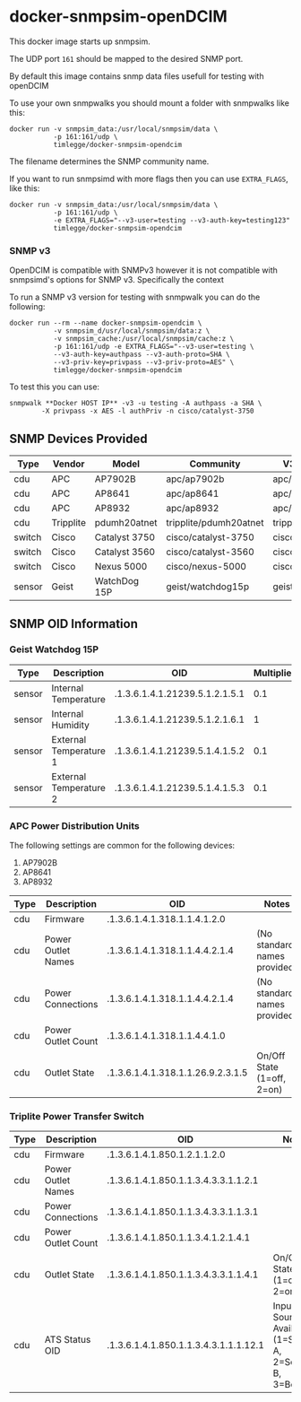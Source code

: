 # docker-snmpsim-openDCIM

This docker image starts up snmpsim.

The UDP port `161` should be mapped to the desired SNMP port.

By default this image contains snmp data files usefull for testing with openDCIM

To use your own snmpwalks you should mount a folder with snmpwalks like this:

    docker run -v snmpsim_data:/usr/local/snmpsim/data \
               -p 161:161/udp \
               timlegge/docker-snmpsim-opendcim

The filename determines the SNMP community name.

If you want to run snmpsimd with more flags then you can use `EXTRA_FLAGS`, like this:

    docker run -v snmpsim_data:/usr/local/snmpsim/data \
               -p 161:161/udp \
               -e EXTRA_FLAGS="--v3-user=testing --v3-auth-key=testing123"
               timlegge/docker-snmpsim-opendcim

### SNMP v3
OpenDCIM is compatible with SNMPv3 however it is not compatible with snmpsimd's options for SNMP v3.  Specifically the context	

To run a SNMP v3 version for testing with snmpwalk you can do the following:
 
    docker run --rm --name docker-snmpsim-opendcim \
               -v snmpsim_d/usr/local/snmpsim/data:z \
               -v snmpsim_cache:/usr/local/snmpsim/cache:z \
               -p 161:161/udp -e EXTRA_FLAGS="--v3-user=testing \
               --v3-auth-key=authpass --v3-auth-proto=SHA \
               --v3-priv-key=privpass --v3-priv-proto=AES" \
               timlegge/docker-snmpsim-opendcim

To test this you can use:

    snmpwalk **Docker HOST IP** -v3 -u testing -A authpass -a SHA \
            -X privpass -x AES -l authPriv -n cisco/catalyst-3750

## SNMP Devices Provided

Type | Vendor | Model | Community | V3 Context Name
-----|--------|-------|-----------|----------------
cdu | APC | AP7902B | apc/ap7902b | apc/ap7902b
cdu | APC | AP8641 | apc/ap8641 | apc/ap8641
cdu | APC | AP8932 | apc/ap8932 | apc/ap8932
cdu | Tripplite | pdumh20atnet | tripplite/pdumh20atnet | tripplite/pdumh20atnet
switch | Cisco | Catalyst 3750 | cisco/catalyst-3750 | cisco/catalyst-3750
switch | Cisco | Catalyst 3560 | cisco/catalyst-3560 | cisco/catalyst-3560
switch | Cisco | Nexus 5000 | cisco/nexus-5000 | cisco/nexus-5000
sensor | Geist | WatchDog 15P | geist/watchdog15p | geist/watchdog15p

## SNMP OID Information
### Geist Watchdog 15P
Type | Description | OID | Multiplier
-----|--------|-------|--------------
sensor | Internal Temperature | .1.3.6.1.4.1.21239.5.1.2.1.5.1 | 0.1
sensor | Internal Humidity | .1.3.6.1.4.1.21239.5.1.2.1.6.1 | 1
sensor | External Temperature 1 | .1.3.6.1.4.1.21239.5.1.4.1.5.2 | 0.1
sensor | External Temperature 2 | .1.3.6.1.4.1.21239.5.1.4.1.5.3 | 0.1
 
### APC Power Distribution Units
The following settings are common for the following devices:
   1. AP7902B
   2. AP8641
   3. AP8932

Type | Description | OID | Notes
-----|--------|-------|--------------
cdu | Firmware | .1.3.6.1.4.1.318.1.1.4.1.2.0 |
cdu | Power Outlet Names | .1.3.6.1.4.1.318.1.1.4.4.2.1.4 | (No standard names provided)
cdu | Power Connections | .1.3.6.1.4.1.318.1.1.4.4.2.1.4 | (No standard names provided)
cdu | Power Outlet Count | .1.3.6.1.4.1.318.1.1.4.4.1.0 |
cdu | Outlet State | .1.3.6.1.4.1.318.1.1.26.9.2.3.1.5 | On/Off State (1=off, 2=on)

### Triplite Power Transfer Switch
Type | Description | OID | Notes
-----|--------|-------|--------------
cdu | Firmware | .1.3.6.1.4.1.850.1.2.1.1.2.0 | 
cdu | Power Outlet Names | .1.3.6.1.4.1.850.1.1.3.4.3.3.1.1.2.1 |
cdu | Power Connections | .1.3.6.1.4.1.850.1.1.3.4.3.3.1.1.3.1 |
cdu | Power Outlet Count | .1.3.6.1.4.1.850.1.1.3.4.1.2.1.4.1 | 
cdu | Outlet State | .1.3.6.1.4.1.850.1.1.3.4.3.3.1.1.4.1 | On/Off State (1=off, 2=on)
cdu | ATS Status OID | .1.3.6.1.4.1.850.1.1.3.4.3.1.1.1.12.1 | Input Source Availability (1=Source A, 2=Source B, 3=Both)
